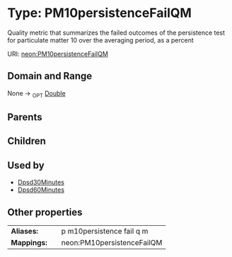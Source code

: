
# Type: PM10persistenceFailQM


Quality metric that summarizes  the failed outcomes of the persistence test for particulate matter 10 over the averaging period, as a percent

URI: [neon:PM10persistenceFailQM](https://data.neonscience.org/PM10persistenceFailQM)


## Domain and Range

None ->  <sub>OPT</sub> [Double](types/Double.md)

## Parents


## Children


## Used by

 * [Dpsd30Minutes](Dpsd30Minutes.md)
 * [Dpsd60Minutes](Dpsd60Minutes.md)

## Other properties

|  |  |  |
| --- | --- | --- |
| **Aliases:** | | p m10persistence fail q m |
| **Mappings:** | | neon:PM10persistenceFailQM |

